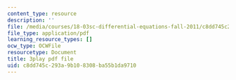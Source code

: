 ```yaml
---
content_type: resource
description: ''
file: /media/courses/18-03sc-differential-equations-fall-2011/c8dd745c293a9b108308ba55b1da9710_zmzyW1rP-hk.pdf
file_type: application/pdf
learning_resource_types: []
ocw_type: OCWFile
resourcetype: Document
title: 3play pdf file
uid: c8dd745c-293a-9b10-8308-ba55b1da9710
---
```

